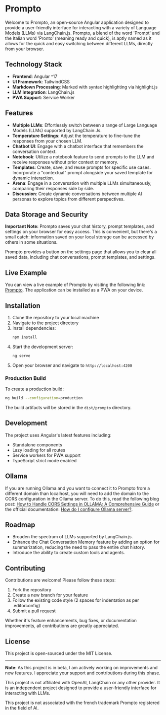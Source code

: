 # Prompto

Welcome to Prompto, an open-source Angular application designed to provide a user-friendly interface for interacting with a variety of Language Models (LLMs) via LangChain.js. Prompto, a blend of the word 'Prompt' and the Italian word 'Pronto' (meaning ready and quick), is aptly named as it allows for the quick and easy switching between different LLMs, directly from your browser.

## Technology Stack

- **Frontend**: Angular ^17
- **UI Framework**: TailwindCSS
- **Markdown Processing**: Marked with syntax highlighting via highlight.js
- **LLM Integration**: LangChain.js
- **PWA Support**: Service Worker

## Features

- **Multiple LLMs**: Effortlessly switch between a range of Large Language Models (LLMs) supported by LangChain Js.
- **Temperature Settings**: Adjust the temperature to fine-tune the responses from your chosen LLM.
- **Chatbot UI**: Engage with a chatbot interface that remembers the conversation context.
- **Notebook**: Utilize a notebook feature to send prompts to the LLM and receive responses without prior context or memory.
- **Templates**: Create, save, and reuse prompts for specific use cases. Incorporate a "contextual" prompt alongside your saved template for dynamic interaction.
- **Arena**: Engage in a conversation with multiple LLMs simultaneously, comparing their responses side by side.
- **Discussion**: Create dynamic conversations between multiple AI personas to explore topics from different perspectives.

## Data Storage and Security

**Important Note:** Prompto saves your chat history, prompt templates, and settings on your browser for easy access. This is convenient, but there's a small catch: information saved on your local storage can be accessed by others in some situations.

Prompto provides a button on the settings page that allows you to clear all saved data, including chat conversations, prompt templates, and settings. 

## Live Example
You can view a live example of Prompto by visiting the following link: [Prompto](https://prompto.asanchez.dev/).
The application can be installed as a PWA on your device.

## Installation

1. Clone the repository to your local machine
2. Navigate to the project directory
3. Install dependencies:
   ```bash
   npm install
   ```
4. Start the development server:
   ```bash
   ng serve
   ```
5. Open your browser and navigate to `http://localhost:4200`

### Production Build

To create a production build:

```bash
ng build --configuration=production
```

The build artifacts will be stored in the `dist/prompto` directory.

## Development

The project uses Angular's latest features including:
- Standalone components
- Lazy loading for all routes
- Service workers for PWA support
- TypeScript strict mode enabled

## Ollama
If you are running Ollama and you want to connect it to Prompto from a different domain than localhost, you will need to add the domain to the CORS configuration in the Ollama server. To do this, read the following blog post: [How to Handle CORS Settings in OLLAMA: A Comprehensive Guide](https://medium.com/dcoderai/how-to-handle-cors-settings-in-ollama-a-comprehensive-guide-ee2a5a1beef0) or the official documentation: [How do I configure Ollama server?](https://github.com/ollama/ollama/blob/main/docs/faq.md#how-do-i-configure-ollama-server).

## Roadmap

- Broaden the spectrum of LLMs supported by LangChain.js.
- Enhance the Chat Conversation Memory feature by adding an option for summarization, reducing the need to pass the entire chat history.
- Introduce the ability to create custom tools and agents.

## Contributing

Contributions are welcome! Please follow these steps:

1. Fork the repository
2. Create a new branch for your feature
3. Follow the existing code style (2 spaces for indentation as per .editorconfig)
4. Submit a pull request

Whether it's feature enhancements, bug fixes, or documentation improvements, all contributions are greatly appreciated.

## License

This project is open-sourced under the MIT License. 

---

**Note**: 
As this project is in beta, I am actively working on improvements and new features. I appreciate your support and contributions during this phase.

This project is not affiliated with OpenAI, LangChain or any other provider. It is an independent project designed to provide a user-friendly interface for interacting with LLMs.

This project is not associated with the french trademark Prompto registered in the field of AI.